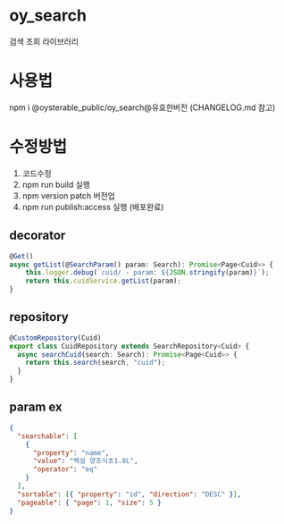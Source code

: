 # oy_search

검색 조회 라이브러리

# 사용법

npm i @oysterable_public/oy_search@유효한버전 (CHANGELOG.md 참고)

# 수정방법

1. 코드수정
2. npm run build 실행
3. npm version patch 버전업
4. npm run publish:access 실행 (배포완료)

## decorator

```typescript
@Get()
async getList(@SearchParam() param: Search): Promise<Page<Cuid>> {
    this.logger.debug(`cuid/ - param: ${JSON.stringify(param)}`);
    return this.cuidService.getList(param);
}
```

## repository

```typescript
@CustomRepository(Cuid)
export class CuidRepository extends SearchRepository<Cuid> {
  async searchCuid(search: Search): Promise<Page<Cuid>> {
    return this.search(search, "cuid");
  }
}
```

## param ex

```json
{
  "searchable": [
    {
      "property": "name",
      "value": "백설 양조식초1.8L",
      "operator": "eq"
    }
  ],
  "sortable": [{ "property": "id", "direction": "DESC" }],
  "pageable": { "page": 1, "size": 5 }
}
```
